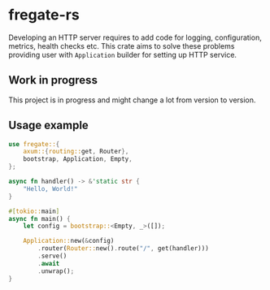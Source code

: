# fregate-rs

Developing an HTTP server requires to add code for logging, configuration, metrics, health checks etc.
This crate aims to solve these problems providing user with `Application` builder for setting up HTTP service.

## Work in progress 
This project is in progress and might change a lot from version to version.

## Usage example
```rust
use fregate::{
    axum::{routing::get, Router},
    bootstrap, Application, Empty,
};

async fn handler() -> &'static str {
    "Hello, World!"
}

#[tokio::main]
async fn main() {
    let config = bootstrap::<Empty, _>([]);

    Application::new(&config)
        .router(Router::new().route("/", get(handler)))
        .serve()
        .await
        .unwrap();
}
```

